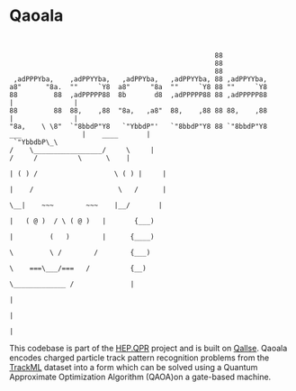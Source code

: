 # Qaoala
```

  
                                                   88
                                                   88                            
                                                   88                 
 ,adPPPYba,    ,adPPYYba,   ,adPPYba,   ,adPPYYba, 88 ,adPPYYba,                                                              
a8"      "8a.  ""     `Y8  a8"     "8a  ""     `Y8 88 ""     `Y8                                              
88         88  ,adPPPPP88  8b       d8  ,adPPPPP88 88 ,adPPPPP88                        |               |      
88         88  88,    ,88  "8a,   ,a8"  88,    ,88 88 88,    ,88                        |               |    
"8a,    \ \8"  `"8bbdP"Y8   `"YbbdP"'   `"8bbdP"Y8 88 `"8bbdP"Y8      ___               |    ____       |             
 `"YbbdbP\_\ 	                                                       /    \_________________/     \     |  									                                                                       /     /		 	\      \    |         
        		                       	                               | ( ) /                   \ ( ) |     |
	        	                       	                               |    /                     \   /      |
                	                       	                          \__|    ~~~        ~~~    |__/       |
                	                       	                             |   ( @ )  / \ ( @ )   |       {___)
                	                       	                             |         (   )        |      {____)
                	                       	                              \         \ /        /        {___)
                	                       	                               \    ===\___/===   /          {__)  
                	                       	                                  \_____________ /              |
                                               		                                                        |
                                             			                                                        |
                                             		  	                                           |
```
This codebase is part of the [HEP.QPR](https://hep-qpr.lbl.gov/) project and is built on [Qallse](https://github.com/derlin/hepqpr-qallse). Qaoala encodes charged particle track pattern recognition problems from the [TrackML](https://www.kaggle.com/c/trackml-particle-identification/data) dataset into a form which can be solved using a Quantum Approximate Optimization Algorithm (QAOA)on a gate-based machine. 


